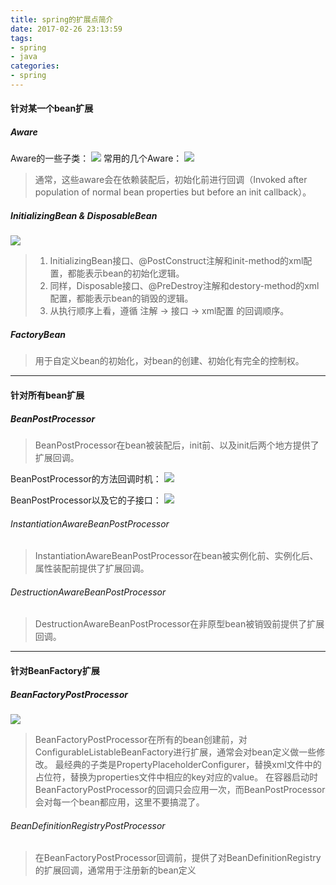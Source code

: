 ```yaml
---
title: spring的扩展点简介
date: 2017-02-26 23:13:59
tags:
- spring
- java
categories:
- spring
---
```

#### 针对某一个bean扩展
##### Aware
Aware的一些子类：
![](https://ww4.sinaimg.cn/large/006tKfTcly1fbzvzjnjz8j30rq0lqq58.jpg)
常用的几个Aware：
![](https://ww3.sinaimg.cn/large/006tKfTcly1fbzw599f8uj31es09eaak.jpg)
> 通常，这些aware会在依赖装配后，初始化前进行回调（Invoked after population of normal bean properties but before an init callback）。

##### InitializingBean & DisposableBean
![](https://ww1.sinaimg.cn/large/006tKfTcly1fbzvxs6v0vj30fy0co3yk.jpg)
> 1. InitializingBean接口、@PostConstruct注解和init-method的xml配置，都能表示bean的初始化逻辑。
> 2. 同样，Disposable接口、@PreDestroy注解和destory-method的xml配置，都能表示bean的销毁的逻辑。
> 3. 从执行顺序上看，遵循 注解 -> 接口 -> xml配置 的回调顺序。

##### FactoryBean
> 用于自定义bean的初始化，对bean的创建、初始化有完全的控制权。

---
#### 针对所有bean扩展
##### BeanPostProcessor
> BeanPostProcessor在bean被装配后，init前、以及init后两个地方提供了扩展回调。

BeanPostProcessor的方法回调时机：
![](https://ww4.sinaimg.cn/large/006tKfTcly1fbzwaqtlj9j30nf096t9a.jpg)

BeanPostProcessor以及它的子接口：
![](https://ww2.sinaimg.cn/large/006tKfTcly1fbzmm1n5ynj31kw0gk76e.jpg)

###### InstantiationAwareBeanPostProcessor
> InstantiationAwareBeanPostProcessor在bean被实例化前、实例化后、属性装配前提供了扩展回调。

###### DestructionAwareBeanPostProcessor
> DestructionAwareBeanPostProcessor在非原型bean被销毁前提供了扩展回调。

---
#### 针对BeanFactory扩展
##### BeanFactoryPostProcessor
![](https://ww2.sinaimg.cn/large/006tKfTcly1fbzn9dhqi5j30ty0eoq3f.jpg)
> BeanFactoryPostProcessor在所有的bean创建前，对ConfigurableListableBeanFactory进行扩展，通常会对bean定义做一些修改。
> 最经典的子类是PropertyPlaceholderConfigurer，替换xml文件中的占位符，替换为properties文件中相应的key对应的value。
> 在容器启动时BeanFactoryPostProcessor的回调只会应用一次，而BeanPostProcessor会对每一个bean都应用，这里不要搞混了。

###### BeanDefinitionRegistryPostProcessor
> 在BeanFactoryPostProcessor回调前，提供了对BeanDefinitionRegistry的扩展回调，通常用于注册新的bean定义